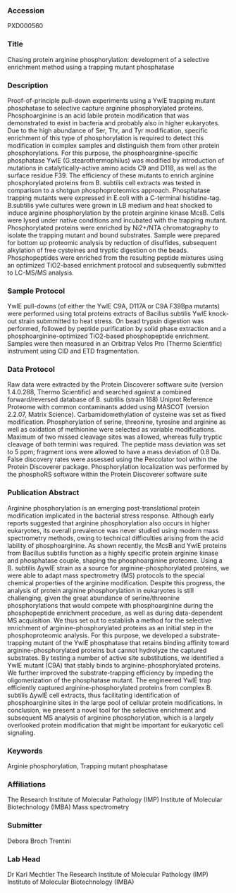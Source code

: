 ### Accession
PXD000560

### Title
Chasing protein arginine phosphorylation: development of a selective enrichment method using a trapping mutant phosphatase

### Description
Proof-of-principle pull-down experiments using a YwlE trapping mutant phosphatase to selective capture arginine phosphorylated proteins. Phosphoarginine is an acid labile protein modification that was demonstrated to exist in bacteria and probably also in higher eukaryotes. Due to the high abundance of Ser, Thr, and Tyr modification, specific enrichment of this type of phosphorylation is required to detect this modification in complex samples and distinguish them from other protein phosphorylations.  For this purpose, the phosphoarginine-specific phosphatase YwlE (G.stearothermophilus) was modified by introduction of mutations in catalytically-active amino acids C9 and D118, as well as the surface residue F39. The efficiency of these mutants to enrich arginine phosphorylated proteins from B. subtilis cell extracts was tested in comparison to a shotgun phosphoproteomics approach. Phosphatase trapping mutants were expressed in E.coli with a C-terminal histidine-tag. B.subtilis ywle cultures were grown in LB medium and heat shocked to induce arginine phosphorylation by the protein arginine kinase McsB. Cells were lysed under native conditions and incubated with the trapping mutant. Phosphorylated proteins were enriched by Ni2+/NTA chromatography to isolate the trapping mutant and bound substrates. Sample were prepared for bottom up proteomic analysis by reduction of disulfides, subsequent alkylation of free cysteines and tryptic digestion on the beads. Phosphopeptides were enriched from the resulting peptide mixtures using an optimized TiO2-based enrichment protocol and subsequently submitted to LC-MS/MS analysis.

### Sample Protocol
YwlE pull-downs (of either the YwlE C9A, D117A or C9A F39Bpa mutants) were performed using total proteins extracts of Bacillus subtilis YwlE knock-out strain submmitted to heat stress. On bead trypsin digestion was performed, followed by peptide purification by solid phase extraction and a phosphoarginine-optimized TiO2-based phosphopeptide enrichment. Samples were then measured in an Orbitrap Velos Pro (Thermo Scientific) instrument using CID and ETD fragmentation.

### Data Protocol
Raw data were extracted by the Protein Discoverer software suite (version 1.4.0.288, Thermo Scientific) and searched against a combined forward/reversed database of B. subtilis (strain 168) Uniprot Reference Proteome with common contaminants added using MASCOT (version 2.2.07, Matrix Science). Carbamidomethylation of cysteine was set as fixed modification. Phosphorylation of serine, threonine, tyrosine and arginine as well as oxidation of methionine were selected as variable modifications. Maximum of two missed cleavage sites was allowed, whereas fully tryptic cleavage of both termini was required. The peptide mass deviation was set to 5 ppm; fragment ions were allowed to have a mass deviation of 0.8 Da. False discovery rates were assessed using the Percolator tool within the Protein Discoverer package. Phosphorylation localization was performed by the phosphoRS software within the Protein Discoverer software suite

### Publication Abstract
Arginine phosphorylation is an emerging post-translational protein modification implicated in the bacterial stress response. Although early reports suggested that arginine phosphorylation also occurs in higher eukaryotes, its overall prevalence was never studied using modern mass spectrometry methods, owing to technical difficulties arising from the acid lability of phosphoarginine. As shown recently, the McsB and YwlE proteins from Bacillus subtilis function as a highly specific protein arginine kinase and phosphatase couple, shaping the phosphoarginine proteome. Using a B. subtilis &#x394;ywlE strain as a source for arginine-phosphorylated proteins, we were able to adapt mass spectrometry (MS) protocols to the special chemical properties of the arginine modification. Despite this progress, the analysis of protein arginine phosphorylation in eukaryotes is still challenging, given the great abundance of serine/threonine phosphorylations that would compete with phosphoarginine during the phosphopeptide enrichment procedure, as well as during data-dependent MS acquisition. We thus set out to establish a method for the selective enrichment of arginine-phosphorylated proteins as an initial step in the phosphoproteomic analysis. For this purpose, we developed a substrate-trapping mutant of the YwlE phosphatase that retains binding affinity toward arginine-phosphorylated proteins but cannot hydrolyze the captured substrates. By testing a number of active site substitutions, we identified a YwlE mutant (C9A) that stably binds to arginine-phosphorylated proteins. We further improved the substrate-trapping efficiency by impeding the oligomerization of the phosphatase mutant. The engineered YwlE trap efficiently captured arginine-phosphorylated proteins from complex B. subtilis &#x394;ywlE cell extracts, thus facilitating identification of phosphoarginine sites in the large pool of cellular protein modifications. In conclusion, we present a novel tool for the selective enrichment and subsequent MS analysis of arginine phosphorylation, which is a largely overlooked protein modification that might be important for eukaryotic cell signaling.

### Keywords
Arginie phosphorylation, Trapping mutant phosphatase

### Affiliations
The Research Institute of Molecular Pathology (IMP) Institute of Molecular Biotechnology (IMBA)
Mass spectrometry

### Submitter
Debora Broch Trentini

### Lab Head
Dr Karl Mechtler
The Research Institute of Molecular Pathology (IMP) Institute of Molecular Biotechnology (IMBA)


